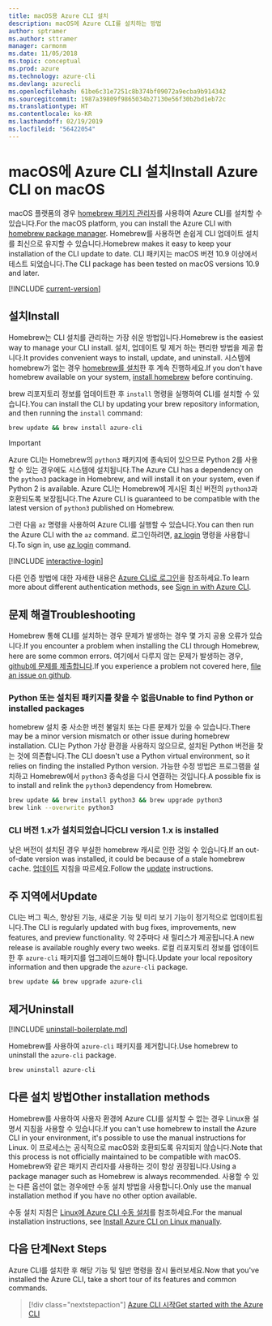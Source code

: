 ```yaml
---
title: macOS용 Azure CLI 설치
description: macOS에 Azure CLI를 설치하는 방법
author: sptramer
ms.author: sttramer
manager: carmonm
ms.date: 11/05/2018
ms.topic: conceptual
ms.prod: azure
ms.technology: azure-cli
ms.devlang: azurecli
ms.openlocfilehash: 61be6c31e7251c8b374bf09072a9ecba9b914342
ms.sourcegitcommit: 1987a39809f9865034b27130e56f30b2bd1eb72c
ms.translationtype: HT
ms.contentlocale: ko-KR
ms.lasthandoff: 02/19/2019
ms.locfileid: "56422054"
---
```

# <a name="install-azure-cli-on-macos"></a><span data-ttu-id="6073f-103">macOS에 Azure CLI 설치</span><span class="sxs-lookup"><span data-stu-id="6073f-103">Install Azure CLI on macOS</span></span>

<span data-ttu-id="6073f-104">macOS 플랫폼의 경우 [homebrew 패키지 관리자](https://brew.sh)를 사용하여 Azure CLI를 설치할 수 있습니다.</span><span class="sxs-lookup"><span data-stu-id="6073f-104">For the macOS platform, you can install the Azure CLI with [homebrew package manager](https://brew.sh).</span></span> <span data-ttu-id="6073f-105">Homebrew를 사용하면 손쉽게 CLI 업데이트 설치를 최신으로 유지할 수 있습니다.</span><span class="sxs-lookup"><span data-stu-id="6073f-105">Homebrew makes it easy to keep your installation of the CLI update to date.</span></span> <span data-ttu-id="6073f-106">CLI 패키지는 macOS 버전 10.9 이상에서 테스트 되었습니다.</span><span class="sxs-lookup"><span data-stu-id="6073f-106">The CLI package has been tested on macOS versions 10.9 and later.</span></span>

[!INCLUDE [current-version](includes/current-version.md)]

## <a name="install"></a><span data-ttu-id="6073f-107">설치</span><span class="sxs-lookup"><span data-stu-id="6073f-107">Install</span></span>

<span data-ttu-id="6073f-108">Homebrew는 CLI 설치를 관리하는 가장 쉬운 방법입니다.</span><span class="sxs-lookup"><span data-stu-id="6073f-108">Homebrew is the easiest way to manage your CLI install.</span></span> <span data-ttu-id="6073f-109">설치, 업데이트 및 제거 하는 편리한 방법을 제공 합니다.</span><span class="sxs-lookup"><span data-stu-id="6073f-109">It provides convenient ways to install, update, and uninstall.</span></span>
<span data-ttu-id="6073f-110">시스템에 homebrew가 없는 경우 [homebrew를 설치](https://docs.brew.sh/Installation.html)한 후 계속 진행하세요.</span><span class="sxs-lookup"><span data-stu-id="6073f-110">If you don't have homebrew available on your system, [install homebrew](https://docs.brew.sh/Installation.html) before continuing.</span></span>

<span data-ttu-id="6073f-111">brew 리포지토리 정보를 업데이트한 후 `install` 명령을 실행하여 CLI를 설치할 수 있습니다.</span><span class="sxs-lookup"><span data-stu-id="6073f-111">You can install the CLI by updating your brew repository information, and then running the `install` command:</span></span>

```bash
brew update && brew install azure-cli
```

> [!IMPORTANT]
>
> <span data-ttu-id="6073f-112">Azure CLI는 Homebrew의 `python3` 패키지에 종속되어 있으므로 Python 2를 사용할 수 있는 경우에도 시스템에 설치됩니다.</span><span class="sxs-lookup"><span data-stu-id="6073f-112">The Azure CLI has a dependency on the `python3` package in Homebrew, and will install it on your system, even if Python 2 is available.</span></span> <span data-ttu-id="6073f-113">Azure CLI는 Homebrew에 게시된 최신 버전의 `python3`과 호환되도록 보장됩니다.</span><span class="sxs-lookup"><span data-stu-id="6073f-113">The Azure CLI is guaranteed to be compatible with the latest version of `python3` published on Homebrew.</span></span>

<span data-ttu-id="6073f-114">그런 다음 `az` 명령을 사용하여 Azure CLI를 실행할 수 있습니다.</span><span class="sxs-lookup"><span data-stu-id="6073f-114">You can then run the Azure CLI with the `az` command.</span></span> <span data-ttu-id="6073f-115">로그인하려면, [az login](/cli/azure/reference-index#az-login) 명령을 사용합니다.</span><span class="sxs-lookup"><span data-stu-id="6073f-115">To sign in, use [az login](/cli/azure/reference-index#az-login) command.</span></span>

[!INCLUDE [interactive-login](includes/interactive-login.md)]

<span data-ttu-id="6073f-116">다른 인증 방법에 대한 자세한 내용은 [Azure CLI로 로그인](authenticate-azure-cli.md)을 참조하세요.</span><span class="sxs-lookup"><span data-stu-id="6073f-116">To learn more about different authentication methods, see [Sign in with Azure CLI](authenticate-azure-cli.md).</span></span>

## <a name="troubleshooting"></a><span data-ttu-id="6073f-117">문제 해결</span><span class="sxs-lookup"><span data-stu-id="6073f-117">Troubleshooting</span></span>

<span data-ttu-id="6073f-118">Homebrew 통해 CLI를 설치하는 경우 문제가 발생하는 경우 몇 가지 공용 오류가 있습니다.</span><span class="sxs-lookup"><span data-stu-id="6073f-118">If you encounter a problem when installing the CLI through Homebrew, here are some common errors.</span></span> <span data-ttu-id="6073f-119">여기에서 다루지 않는 문제가 발생하는 경우, [github에 문제를 제출합니다](https://github.com/Azure/azure-cli/issues).</span><span class="sxs-lookup"><span data-stu-id="6073f-119">If you experience a problem not covered here, [file an issue on github](https://github.com/Azure/azure-cli/issues).</span></span>

### <a name="unable-to-find-python-or-installed-packages"></a><span data-ttu-id="6073f-120">Python 또는 설치된 패키지를 찾을 수 없음</span><span class="sxs-lookup"><span data-stu-id="6073f-120">Unable to find Python or installed packages</span></span>

<span data-ttu-id="6073f-121">homebrew 설치 중 사소한 버전 불일치 또는 다른 문제가 있을 수 있습니다.</span><span class="sxs-lookup"><span data-stu-id="6073f-121">There may be a minor version mismatch or other issue during homebrew installation.</span></span> <span data-ttu-id="6073f-122">CLI는 Python 가상 환경을 사용하지 않으므로, 설치된 Python 버전을 찾는 것에 의존합니다.</span><span class="sxs-lookup"><span data-stu-id="6073f-122">The CLI doesn't use a Python virtual environment, so it relies on finding the installed Python version.</span></span> <span data-ttu-id="6073f-123">가능한 수정 방법은 프로그램을 설치하고 Homebrew에서 `python3` 종속성을 다시 연결하는 것입니다.</span><span class="sxs-lookup"><span data-stu-id="6073f-123">A possible fix is to install and relink the `python3` dependency from Homebrew.</span></span>

```bash
brew update && brew install python3 && brew upgrade python3
brew link --overwrite python3
```

### <a name="cli-version-1x-is-installed"></a><span data-ttu-id="6073f-124">CLI 버전 1.x가 설치되었습니다</span><span class="sxs-lookup"><span data-stu-id="6073f-124">CLI version 1.x is installed</span></span>

<span data-ttu-id="6073f-125">낮은 버전이 설치된 경우 부실한 homebrew 캐시로 인한 것일 수 있습니다.</span><span class="sxs-lookup"><span data-stu-id="6073f-125">If an out-of-date version was installed, it could be because of a stale homebrew cache.</span></span> <span data-ttu-id="6073f-126">[업데이트](#Update) 지침을 따르세요.</span><span class="sxs-lookup"><span data-stu-id="6073f-126">Follow the [update](#Update) instructions.</span></span>

## <a name="update"></a><span data-ttu-id="6073f-127">주 지역에서</span><span class="sxs-lookup"><span data-stu-id="6073f-127">Update</span></span>

<span data-ttu-id="6073f-128">CLI는 버그 픽스, 향상된 기능, 새로운 기능 및 미리 보기 기능이 정기적으로 업데이트됩니다.</span><span class="sxs-lookup"><span data-stu-id="6073f-128">The CLI is regularly updated with bug fixes, improvements, new features, and preview functionality.</span></span> <span data-ttu-id="6073f-129">약 2주마다 새 릴리스가 제공됩니다.</span><span class="sxs-lookup"><span data-stu-id="6073f-129">A new release is available roughly every two weeks.</span></span> <span data-ttu-id="6073f-130">로컬 리포지토리 정보를 업데이트한 후 `azure-cli` 패키지를 업그레이드해야 합니다.</span><span class="sxs-lookup"><span data-stu-id="6073f-130">Update your local repository information and then upgrade the `azure-cli` package.</span></span>

```bash
brew update && brew upgrade azure-cli
```

## <a name="uninstall"></a><span data-ttu-id="6073f-131">제거</span><span class="sxs-lookup"><span data-stu-id="6073f-131">Uninstall</span></span>

[!INCLUDE [uninstall-boilerplate.md](includes/uninstall-boilerplate.md)]

<span data-ttu-id="6073f-132">Homebrew를 사용하여 `azure-cli` 패키지를 제거합니다.</span><span class="sxs-lookup"><span data-stu-id="6073f-132">Use homebrew to uninstall the `azure-cli` package.</span></span>

```bash
brew uninstall azure-cli
```

## <a name="other-installation-methods"></a><span data-ttu-id="6073f-133">다른 설치 방법</span><span class="sxs-lookup"><span data-stu-id="6073f-133">Other installation methods</span></span>

<span data-ttu-id="6073f-134">Homebrew를 사용하여 사용자 환경에 Azure CLI를 설치할 수 없는 경우 Linux용 설명서 지침을 사용할 수 있습니다.</span><span class="sxs-lookup"><span data-stu-id="6073f-134">If you can't use homebrew to install the Azure CLI in your environment, it's possible to use the manual instructions for Linux.</span></span> <span data-ttu-id="6073f-135">이 프로세스는 공식적으로 macOS와 호환되도록 유지되지 않습니다.</span><span class="sxs-lookup"><span data-stu-id="6073f-135">Note that this process is not officially maintained to be compatible with macOS.</span></span> <span data-ttu-id="6073f-136">Homebrew와 같은 패키지 관리자를 사용하는 것이 항상 권장됩니다.</span><span class="sxs-lookup"><span data-stu-id="6073f-136">Using a package manager such as Homebrew is always recommended.</span></span> <span data-ttu-id="6073f-137">사용할 수 있는 다른 옵션이 없는 경우에만 수동 설치 방법을 사용합니다.</span><span class="sxs-lookup"><span data-stu-id="6073f-137">Only use the manual installation method if you have no other option available.</span></span>

<span data-ttu-id="6073f-138">수동 설치 지침은 [Linux에 Azure CLI 수동 설치](install-azure-cli-linux.md)를 참조하세요.</span><span class="sxs-lookup"><span data-stu-id="6073f-138">For the manual installation instructions, see [Install Azure CLI on Linux manually](install-azure-cli-linux.md).</span></span>

## <a name="next-steps"></a><span data-ttu-id="6073f-139">다음 단계</span><span class="sxs-lookup"><span data-stu-id="6073f-139">Next Steps</span></span>

<span data-ttu-id="6073f-140">Azure CLI를 설치한 후 해당 기능 및 일반 명령을 잠시 둘러보세요.</span><span class="sxs-lookup"><span data-stu-id="6073f-140">Now that you've installed the Azure CLI, take a short tour of its features and common commands.</span></span>

> [!div class="nextstepaction"]
> [<span data-ttu-id="6073f-141">Azure CLI 시작</span><span class="sxs-lookup"><span data-stu-id="6073f-141">Get started with the Azure CLI</span></span>](get-started-with-azure-cli.md)
